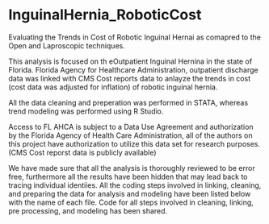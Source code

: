 # InguinalHernia_RoboticCost

Evaluating the Trends in Cost of Robotic Inguinal Hernai as comapred to the Open and Laproscopic techniques. 

This analysis is focused on th eOutpatient Inguinal Hernina in the state of Florida. Florida Agency for Healthcare Administration, outpatient discharge data was linked with CMS Cost reports data to anlayze the trends in cost (cost data was adjusted for inflation) of robotic inguinal hernia.

All the data cleaning and preperation was performed in STATA, whereas trend modeling was performed using R Studio.

Access to FL AHCA is subject to a Data Use Agreement and authorization by the Florida Agency of Health Care Administration, all of the authors on this project have authorization to utilize this data set for research purposes. (CMS Cost reporst data is publicly available)

We have made sure that all the analysis is thoroughly reviewed to be error free, furthermore all the results have been hidden that may lead back to tracing individual identiies. All the coding steps involved in linking, cleaning, and preparing the data for analysis and modeling have been listed below with the name of each file. Code for all steps involved in cleaning, linking, pre processing, and modeling has been shared.
